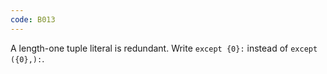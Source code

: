 ```yaml
---
code: B013
---
```


A length-one tuple literal is redundant.  Write `except {0}:` instead of `except ({0},):`.